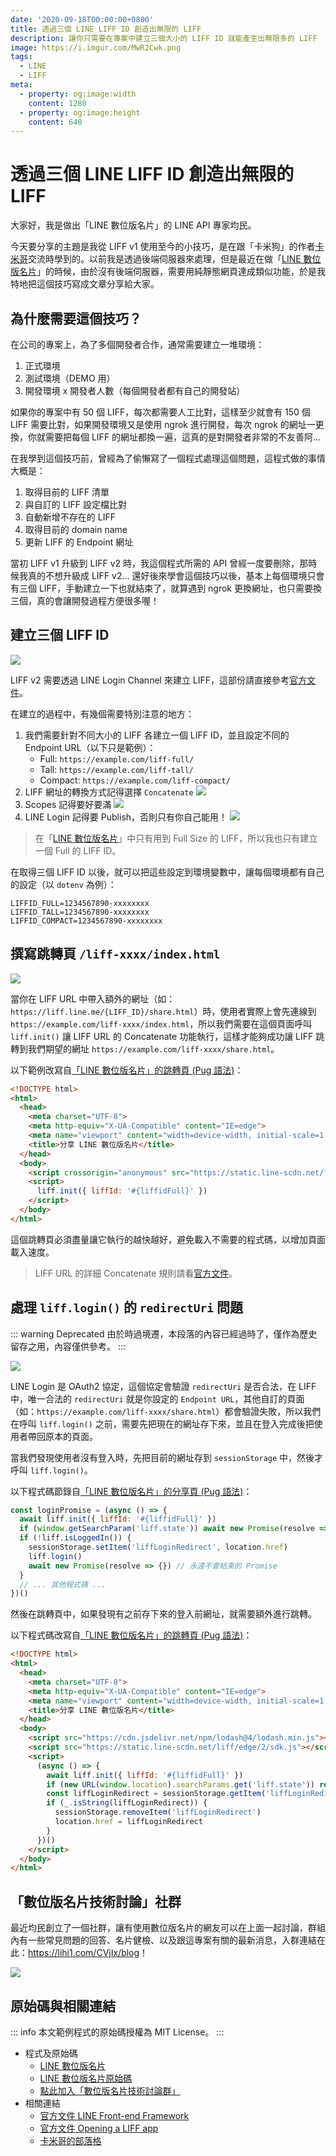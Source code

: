 ```yaml
---
date: '2020-09-18T00:00:00+0800'
title: 透過三個 LINE LIFF ID 創造出無限的 LIFF
description: 讓你只需要在專案中建立三個大小的 LIFF ID 就能產生出無限多的 LIFF
image: https://i.imgur.com/MwR2Cwk.png
tags:
  - LINE
  - LIFF
meta:
  - property: og:image:width
    content: 1280
  - property: og:image:height
    content: 640
---
```


# 透過三個 LINE LIFF ID 創造出無限的 LIFF

大家好，我是做出「LINE 數位版名片」的 LINE API 專家均民。

今天要分享的主題是我從 LIFF v1 使用至今的小技巧，是在跟「卡米狗」的作者[卡米哥](https://medium.com/@EtrexKuo)交流時學到的。以前我是透過後端伺服器來處理，但是最近在做「[LINE 數位版名片](https://taichunmin.idv.tw/liff-businesscard/)」的時候，由於沒有後端伺服器，需要用純靜態網頁達成類似功能，於是我特地把這個技巧寫成文章分享給大家。

## 為什麼需要這個技巧？

在公司的專案上，為了多個開發者合作，通常需要建立一堆環境：

1. 正式環境
2. 測試環境（DEMO 用）
3. 開發環境 x 開發者人數（每個開發者都有自己的開發站）

如果你的專案中有 50 個 LIFF，每次都需要人工比對，這樣至少就會有 150 個 LIFF 需要比對，如果開發環境又是使用 ngrok 進行開發，每次 ngrok 的網址一更換，你就需要把每個 LIFF 的網址都換一遍，這真的是對開發者非常的不友善阿…

在我學到這個技巧前，曾經為了偷懶寫了一個程式處理這個問題，這程式做的事情大概是：

1. 取得目前的 LIFF 清單
2. 與自訂的 LIFF 設定檔比對
3. 自動新增不存在的 LIFF
4. 取得目前的 domain name
5. 更新 LIFF 的 Endpoint 網址

當初 LIFF v1 升級到 LIFF v2 時，我這個程式所需的 API 曾經一度要刪除，那時候我真的不想升級成 LIFF v2… 還好後來學會這個技巧以後，基本上每個環境只會有三個 LIFF，手動建立一下也就結束了，就算遇到 ngrok 更換網址，也只需要換三個，真的會讓開發過程方便很多喔！

## 建立三個 LIFF ID

![](https://i.imgur.com/mni3tOV.png)

LIFF v2 需要透過 LINE Login Channel 來建立 LIFF，這部份請直接參考[官方文件](https://developers.line.biz/zh-hant/docs/liff/)。

在建立的過程中，有幾個需要特別注意的地方：

1. 我們需要針對不同大小的 LIFF 各建立一個 LIFF ID，並且設定不同的 Endpoint URL（以下只是範例）：
    - Full: `https://example.com/liff-full/`
    - Tall: `https://example.com/liff-tall/`
    - Compact: `https://example.com/liff-compact/`
2. LIFF 網址的轉換方式記得選擇 `Concatenate`
    ![](https://i.imgur.com/gHA3fKq.png)
3. Scopes 記得要好要滿
    ![](https://i.imgur.com/KowxDWG.png)
4. LINE Login 記得要 Publish，否則只有你自己能用！
    ![](https://i.imgur.com/PIxdxFu.png)

> 在「[LINE 數位版名片](https://taichunmin.idv.tw/liff-businesscard/)」中只有用到 Full Size 的 LIFF，所以我也只有建立一個 Full 的 LIFF ID。

在取得三個 LIFF ID 以後，就可以把這些設定到環境變數中，讓每個環境都有自己的設定（以 `dotenv` 為例）：

```
LIFFID_FULL=1234567890-xxxxxxxx
LIFFID_TALL=1234567890-xxxxxxxx
LIFFID_COMPACT=1234567890-xxxxxxxx
```

## 撰寫跳轉頁 `/liff-xxxx/index.html`

![](https://i.imgur.com/8YNLhF2.png)

當你在 LIFF URL 中帶入額外的網址（如：`https://liff.line.me/{LIFF_ID}/share.html`）時，使用者實際上會先連線到 `https://example.com/liff-xxxx/index.html`，所以我們需要在這個頁面呼叫 `liff.init()` 讓 LIFF URL 的 Concatenate 功能執行，這樣才能夠成功讓 LIFF 跳轉到我們期望的網址 `https://example.com/liff-xxxx/share.html`。

以下範例改寫自[「LINE 數位版名片」的跳轉頁 (Pug 語法)](https://github.com/taichunmin/liff-businesscard/blob/master/src/liff-full/index.pug)：

```html
<!DOCTYPE html>
<html>
  <head>
    <meta charset="UTF-8">
    <meta http-equiv="X-UA-Compatible" content="IE=edge">
    <meta name="viewport" content="width=device-width, initial-scale=1, minimum-scale=1, maximum-scale=1, viewport-fit=cover, user-scalable=no">
    <title>分享 LINE 數位版名片</title>
  </head>
  <body>
    <script crossorigin="anonymous" src="https://static.line-scdn.net/liff/edge/2/sdk.js"></script>
    <script>
      liff.init({ liffId: '#{liffidFull}' })
    </script>
  </body>
</html>
```

這個跳轉頁必須盡量讓它執行的越快越好，避免載入不需要的程式碼，以增加頁面載入速度。

> LIFF URL 的詳細 Concatenate 規則請看[官方文件](https://developers.line.biz/en/docs/liff/opening-liff-app/)。

## 處理 `liff.login()` 的 `redirectUri` 問題

::: warning Deprecated
由於時過境遷，本段落的內容已經過時了，僅作為歷史留存之用，內容僅供參考。
:::

![](https://i.imgur.com/uhk5g3E.png)

LINE Login 是 OAuth2 協定，這個協定會驗證 `redirectUri` 是否合法，在 LIFF 中，唯一合法的 `redirectUri` 就是你設定的 `Endpoint URL`，其他自訂的頁面（如：`https://example.com/liff-xxxx/share.html`）都會驗證失敗，所以我們在呼叫 `liff.login()` 之前，需要先把現在的網址存下來，並且在登入完成後把使用者帶回原本的頁面。

當我們發現使用者沒有登入時，先把目前的網址存到 `sessionStorage` 中，然後才呼叫 `liff.login()`。

以下程式碼節錄自[「LINE 數位版名片」的分享頁 (Pug 語法)](https://github.com/taichunmin/liff-businesscard/blob/master/src/liff-full/share.pug)：

```javascript
const loginPromise = (async () => {
  await liff.init({ liffId: '#{liffidFull}' })
  if (window.getSearchParam('liff.state')) await new Promise(resolve => {}) // 永遠不會結束的 Promise
  if (!liff.isLoggedIn()) {
    sessionStorage.setItem('liffLoginRedirect', location.href)
    liff.login()
    await new Promise(resolve => {}) // 永遠不會結束的 Promise
  }
  // ... 其他程式碼 ...
})()
```

然後在跳轉頁中，如果發現有之前存下來的登入前網址，就需要額外進行跳轉。

以下程式碼改寫自[「LINE 數位版名片」的跳轉頁 (Pug 語法)](https://github.com/taichunmin/liff-businesscard/blob/master/src/liff-full/index.pug)：

```html
<!DOCTYPE html>
<html>
  <head>
    <meta charset="UTF-8">
    <meta http-equiv="X-UA-Compatible" content="IE=edge">
    <meta name="viewport" content="width=device-width, initial-scale=1, minimum-scale=1, maximum-scale=1, viewport-fit=cover, user-scalable=no">
    <title>分享 LINE 數位版名片</title>
  </head>
  <body>
    <script src="https://cdn.jsdelivr.net/npm/lodash@4/lodash.min.js"></script>
    <script src="https://static.line-scdn.net/liff/edge/2/sdk.js"></script>
    <script>
      (async () => {
        await liff.init({ liffId: '#{liffidFull}' })
        if (new URL(window.location).searchParams.get('liff.state')) return
        const liffLoginRedirect = sessionStorage.getItem('liffLoginRedirect')
        if (_.isString(liffLoginRedirect)) {
          sessionStorage.removeItem('liffLoginRedirect')
          location.href = liffLoginRedirect
        }
      })()
    </script>
  </body>
</html>
```

## 「數位版名片技術討論」社群

最近均民創立了一個社群，讓有使用數位版名片的網友可以在上面一起討論，群組內有一些常見問題的回答、名片健檢、以及跟這專案有關的最新消息，入群連結在此：<https://lihi1.com/CVjIx/blog>！

![](https://i.imgur.com/ylxMnwZ.png)

## 原始碼與相關連結

::: info
本文範例程式的原始碼授權為 MIT License。
:::

* 程式及原始碼
    * [LINE 數位版名片](https://taichunmin.idv.tw/liff-businesscard/)
    * [LINE 數位版名片原始碼](https://github.com/taichunmin/liff-businesscard)
    * [點此加入「數位版名片技術討論群」](https://lihi1.com/CVjIx/blog)
* 相關連結
    * [官方文件 LINE Front-end Framework](https://developers.line.biz/zh-hant/docs/liff/)
    * [官方文件 Opening a LIFF app](https://developers.line.biz/en/docs/liff/opening-liff-app/)
    * [卡米哥的部落格](https://medium.com/@EtrexKuo)
